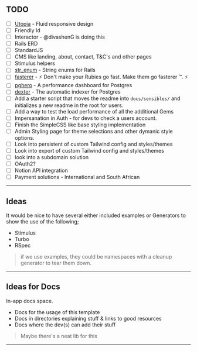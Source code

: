 ## TODO

- [ ] [Utopia](https://utopia.fyi/) - Fluid responsive design
- [ ] Friendly Id
- [ ] Interactor - @divashenG is doing this
- [ ] Rails ERD
- [ ] StandardJS
- [ ] CMS like landing, about, contact, T&C's and other pages
- [ ] Stimulus helpers
- [ ] [str_enum](https://github.com/ankane/str_enum) - String enums for Rails
- [ ] [fasterer](https://github.com/DamirSvrtan/fasterer) - ⚡ Don't make your Rubies go fast. Make them go fasterer ™. ⚡
- [ ] [pghero](https://github.com/ankane/pghero) - A performance dashboard for Postgres
- [ ] [dexter](https://github.com/ankane/dexter) - The automatic indexer for Postgres
- [ ] Add a starter script that moves the readme into `docs/sensibles/` and initializes a new readme in the root for users.
- [ ] Add a way to test the load performance of all the additional Gems
- [ ] Impersanation in Auth - for devs to check a users account.
- [ ] Finish the SimpleCSS like base styling implementation
- [ ] Admin Styling page for theme selections and other dymanic style options.
- [ ] Look into persistent of custom Tailwind config and styles/themes
- [ ] Look into export of custom Tailwind config and styles/themes
- [ ] look into a subdomain solution
- [ ] OAuth2?
- [ ] Notion API integration
- [ ] Payment solutions - International and South African
---

## Ideas

It would be nice to have several either included examples or Generators to show the use of the following;

- Stimulus
- Turbo
- RSpec

> if we use examples, they could be namespaces with a cleanup generator to tear them down.
            
---

## Ideas for Docs

In-app docs space.

- Docs for the usage of this template
- Docs in directories explaining stuff & links to good resources
- Docs where the dev(s) can add their stuff

> Maybe there's a neat lib for this
      
---
